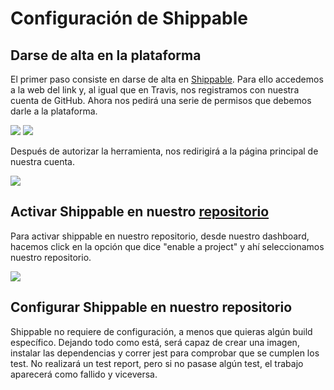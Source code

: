 # Configuración de Shippable

## Darse de alta en la plataforma

El primer paso consiste en darse de alta en [Shippable](https://app.shippable.com/). Para ello accedemos a la web del link y, al igual que en Travis, nos registramos con nuestra cuenta de GitHub. Ahora nos pedirá una serie de permisos que debemos darle a la plataforma.

![](img/shippable-auth)
![](img/shippable-auth2)

Después de autorizar la herramienta, nos redirigirá a la página principal de nuestra cuenta.

![](img/shippable-home)

## Activar Shippable en nuestro [repositorio](https://github.com/torchu/GymBot)

Para activar shippable en nuestro repositorio, desde nuestro dashboard, hacemos click en la opción que dice "enable a project" y ahí seleccionamos nuestro repositorio.

![](img/shippable-enable)

## Configurar Shippable en nuestro repositorio

Shippable no requiere de configuración, a menos que quieras algún build específico. Dejando todo como está, será capaz de crear una imagen, instalar las dependencias y correr jest para comprobar que se cumplen los test. No realizará un test report, pero si no pasase algún test, el trabajo aparecerá como fallido y viceversa.
